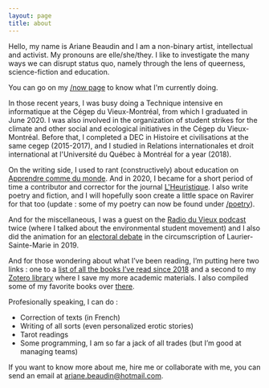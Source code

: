 ```yaml
---
layout: page
title: about
---
```


Hello, my name is Ariane Beaudin and I am a non-binary artist, intellectual and activist. My pronouns are elle/she/they. I like to investigate the many ways we can disrupt status quo, namely through the lens of queerness, science-fiction and education.

You can go on my [/now page](http://ravirer.com/now) to know what I'm currently doing. 

In those recent years, I was busy doing a Technique intensive en informatique at the Cégep du Vieux-Montréal, from which I graduated in June 2020. I was also involved in the organization of student strikes for the climate and other social and ecological initiatives in the Cégep du Vieux-Montréal. Before that, I completed a DEC in Histoire et civilisations at the same cegep (2015-2017), and I studied in Relations internationales et droit international at l'Université du Québec à Montréal for a year (2018).

On the writing side, I used to rant (constructively) about education on [Apprendre comme du monde](wwww.apprendrecommedumonde.wordpress.com/). And in 2020, I became for a short period of time a contributor and corrector for the journal  [L'Heuristique](http://lheuristique.ca/author.php?id=541). I also write poetry and fiction, and I will hopefully soon create a little space on Ravirer for that too (update : some of my poetry can now be found under [/poetry](http://ravirer.com/poetry)).

And for the miscellaneous, I was a guest on the  [Radio du Vieux podcast](https://www.youtube.com/channel/UCa9WT6fEy-qMmn9fk4SN0ww) twice (where I talked about the environmental student movement) and I also did the animation for an [electoral debate](https://www.youtube.com/watch?v=XA-CnDELIko) in the circumscription of Laurier-Sainte-Marie in 2019.


And for those wondering about what I’ve been reading, I’m putting here two links : one to a  [list of all the books I’ve read since 2018](https://1drv.ms/x/s!Al0exe4DLIOhyQ4pZh4k9G2kYwny?e=90qAbhhttps://1drv.ms/x/s!Al0exe4DLIOhyQ4pZh4k9G2kYwny?e=90qAbh) and a second to my [Zotero library](https://www.zotero.org/ariane.beaudin/library) where I save my more academic materials. I also compiled some of my favorite books over [there](http://ravirer.com/collections/reading_essentials/).

Profesionally speaking, I can do : 
* Correction of texts (in French)
* Writing of all sorts (even personalized erotic stories) 
* Tarot readings 
* Some programming, I am so far a jack of all trades (but I’m good at managing teams)

If you want to know more about me, hire me or collaborate with me, you can send an email at ariane.beaudin@hotmail.com. 

